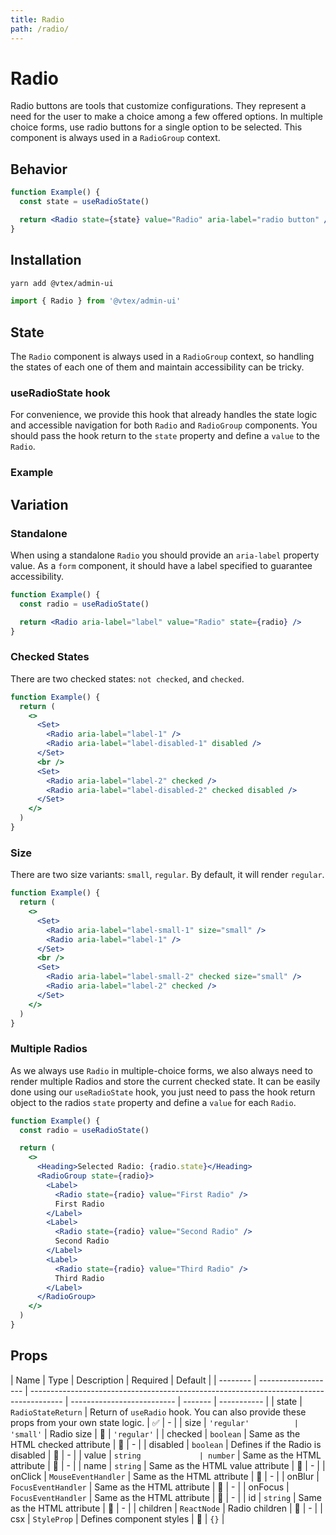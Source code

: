 ```yaml
---
title: Radio
path: /radio/
---
```


# Radio

Radio buttons are tools that customize configurations. They represent a need for the user to make a choice among a few offered options. In multiple choice forms, use radio buttons for a single option to be selected. This component is always used in a `RadioGroup` context.

## Behavior

```jsx
function Example() {
  const state = useRadioState()

  return <Radio state={state} value="Radio" aria-label="radio button" />
}
```

## Installation

```sh isStatic
yarn add @vtex/admin-ui
```

```jsx isStatic
import { Radio } from '@vtex/admin-ui'
```

## State

The `Radio` component is always used in a `RadioGroup` context, so handling the states of each one of them and maintain accessibility can be tricky.

### useRadioState hook

For convenience, we provide this hook that already handles the state logic and accessible navigation for both `Radio` and `RadioGroup` components. You should pass the hook return to the `state` property and define a `value` to the `Radio`.

### Example

## Variation

### Standalone

When using a standalone `Radio` you should provide an `aria-label` property value. As a `form` component, it should have a label specified to guarantee accessibility.

```jsx
function Example() {
  const radio = useRadioState()

  return <Radio aria-label="label" value="Radio" state={radio} />
}
```

### Checked States

There are two checked states: `not checked`, and `checked`.

```jsx
function Example() {
  return (
    <>
      <Set>
        <Radio aria-label="label-1" />
        <Radio aria-label="label-disabled-1" disabled />
      </Set>
      <br />
      <Set>
        <Radio aria-label="label-2" checked />
        <Radio aria-label="label-disabled-2" checked disabled />
      </Set>
    </>
  )
}
```

### Size

There are two size variants: `small`, `regular`. By default, it will render `regular`.

```jsx
function Example() {
  return (
    <>
      <Set>
        <Radio aria-label="label-small-1" size="small" />
        <Radio aria-label="label-1" />
      </Set>
      <br />
      <Set>
        <Radio aria-label="label-small-2" checked size="small" />
        <Radio aria-label="label-2" checked />
      </Set>
    </>
  )
}
```

### Multiple Radios

As we always use `Radio` in multiple-choice forms, we also always need to render multiple Radios and store the current checked state. It can be easily done using our `useRadioState` hook, you just need to pass the hook return object to the radios `state` property and define a `value` for each `Radio`.

```jsx
function Example() {
  const radio = useRadioState()

  return (
    <>
      <Heading>Selected Radio: {radio.state}</Heading>
      <RadioGroup state={radio}>
        <Label>
          <Radio state={radio} value="First Radio" />
          First Radio
        </Label>
        <Label>
          <Radio state={radio} value="Second Radio" />
          Second Radio
        </Label>
        <Label>
          <Radio state={radio} value="Third Radio" />
          Third Radio
        </Label>
      </RadioGroup>
    </>
  )
}
```

## Props

| Name     | Type                | Description                                                                            | Required                   | Default |
| -------- | ------------------- | -------------------------------------------------------------------------------------- | -------------------------- | ------- | ----------- |
| state    | `RadioStateReturn`  | Return of `useRadio` hook. You can also provide these props from your own state logic. | ✅                         | -       |
| size     | `'regular'          | 'small'`                                                                               | Radio size                 | 🚫      | `'regular'` |
| checked  | `boolean`           | Same as the HTML checked attribute                                                     | 🚫                         | -       |
| disabled | `boolean`           | Defines if the Radio is disabled                                                       | 🚫                         | -       |
| value    | `string             | number`                                                                                | Same as the HTML attribute | 🚫      | -           |
| name     | `string`            | Same as the HTML value attribute                                                       | 🚫                         | -       |
| onClick  | `MouseEventHandler` | Same as the HTML attribute                                                             | 🚫                         | -       |
| onBlur   | `FocusEventHandler` | Same as the HTML attribute                                                             | 🚫                         | -       |
| onFocus  | `FocusEventHandler` | Same as the HTML attribute                                                             | 🚫                         | -       |
| id       | `string`            | Same as the HTML attribute                                                             | 🚫                         | -       |
| children | `ReactNode`         | Radio children                                                                         | 🚫                         | -       |
| csx      | `StyleProp`         | Defines component styles                                                               | 🚫                         | `{}`    |
